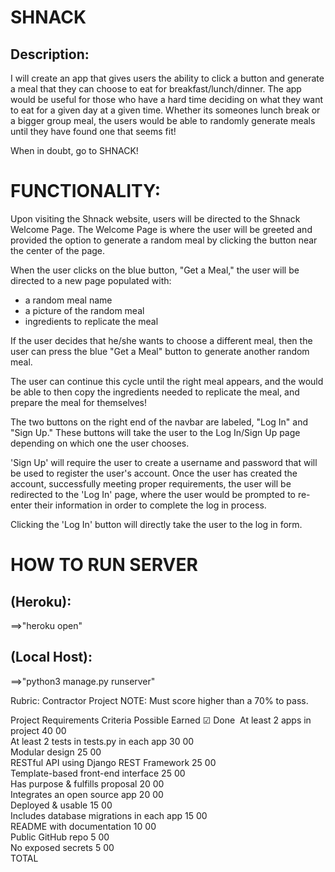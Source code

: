 # SHNACK
## Description:
I will create an app that gives users the ability to click a button and generate a meal that they can choose to eat
for breakfast/lunch/dinner. The app would be useful for those who have a hard time deciding on what they want to eat
for a given day at a given time. Whether its someones lunch break or a bigger group meal, the users would be able to randomly generate meals until they have found one that seems fit!

When in doubt, go to SHNACK!

# FUNCTIONALITY:
Upon visiting the Shnack website, users will be directed to the Shnack Welcome Page.
The Welcome Page is where the user will be greeted and provided the option to generate a random meal by clicking the button near the center of the page. 

When the user clicks on the blue button, "Get a Meal," the user will be directed to a new page populated with:
  - a random meal name
  - a picture of the random meal
  - ingredients to replicate the meal

If the user decides that he/she wants to choose a different meal, then the user can press the blue "Get a Meal" button to generate another random meal.

The user can continue this cycle until the right meal appears, and the would be able to then copy the ingredients needed to replicate the meal, and prepare the meal for themselves!

The two buttons on the right end of the navbar are labeled, "Log In" and "Sign Up."
These buttons will take the user to the Log In/Sign Up page depending on which one the user chooses.

'Sign Up' will require the user to create a username and password that will be used to register the user's account.
Once the user has created the account, successfully meeting proper requirements, the user will be redirected to the 'Log In' page, where the user would be prompted to re-enter their information in order to complete the log in process.

Clicking the 'Log In' button will directly take the user to the log in form.

# HOW TO RUN SERVER 
## (Heroku):
==>"heroku open"
## (Local Host):
==>"python3 manage.py runserver"

Rubric: Contractor Project
NOTE: Must score higher than a 70% to pass.

Project Requirements
Criteria	Possible	Earned	☑ Done ️
At least 2 apps in project	40	00	
At least 2 tests in tests.py in each app	30	00	
Modular design	25	00	
RESTful API using Django REST Framework	25	00	
Template-based front-end interface	25	00	
Has purpose & fulfills proposal	20	00	
Integrates an open source app	20	00	
Deployed & usable	15	00	
Includes database migrations in each app	15	00	
README with documentation	10	00	
Public GitHub repo	5	00	
No exposed secrets	5	00	
TOTAL
